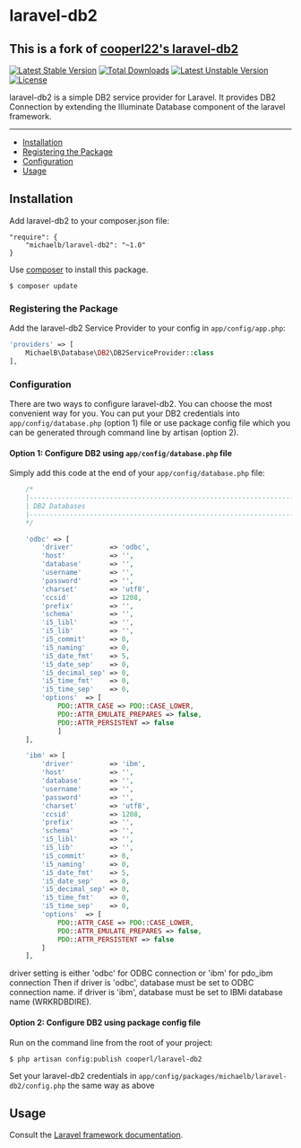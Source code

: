 # laravel-db2

## This is a fork of [cooperl22's laravel-db2](https://www.github.com/cooperl22/laravel-db2)

[![Latest Stable Version](https://poser.pugx.org/cooperl/laravel-db2/v/stable)](https://packagist.org/packages/cooperl/laravel-db2)
[![Total Downloads](https://poser.pugx.org/cooperl/laravel-db2/downloads)](https://packagist.org/packages/cooperl/laravel-db2)
[![Latest Unstable Version](https://poser.pugx.org/cooperl/laravel-db2/v/unstable)](https://packagist.org/packages/cooperl/laravel-db2)
[![License](https://poser.pugx.org/cooperl/laravel-db2/license)](https://packagist.org/packages/cooperl/laravel-db2)

laravel-db2 is a simple DB2 service provider for Laravel.
It provides DB2 Connection by extending the Illuminate Database component of the laravel framework.

---

- [Installation](#installation)
- [Registering the Package](#registering-the-package)
- [Configuration](#configuration)
- [Usage](#usage)

## Installation

Add laravel-db2 to your composer.json file:

```
"require": {
    "michaelb/laravel-db2": "~1.0"
}
```

Use [composer](http://getcomposer.org) to install this package.

```
$ composer update
```

### Registering the Package

Add the laravel-db2 Service Provider to your config in ``app/config/app.php``:

```php
'providers' => [
    MichaelB\Database\DB2\DB2ServiceProvider::class
],
```

### Configuration

There are two ways to configure laravel-db2. You can choose the most convenient way for you. You can put your DB2 credentials into ``app/config/database.php`` (option 1) file or use package config file which you can be generated through command line by artisan (option 2).

#### Option 1: Configure DB2 using ``app/config/database.php`` file 

Simply add this code at the end of your ``app/config/database.php`` file:

```php
    /*
    |--------------------------------------------------------------------------
    | DB2 Databases
    |--------------------------------------------------------------------------
    */

    'odbc' => [
        'driver'         => 'odbc',
        'host'           => '',
        'database'       => '',
        'username'       => '',
        'password'       => '',
        'charset'        => 'utf8',
        'ccsid'          => 1208,
        'prefix'         => '',
        'schema'         => '',
        'i5_libl'        => '',
        'i5_lib'         => '',
        'i5_commit'      => 0,
        'i5_naming'      => 0,
        'i5_date_fmt'    => 5,
        'i5_date_sep'    => 0,
        'i5_decimal_sep' => 0,
        'i5_time_fmt'    => 0,
        'i5_time_sep'    => 0,
        'options'  => [
            PDO::ATTR_CASE => PDO::CASE_LOWER,
            PDO::ATTR_EMULATE_PREPARES => false,
            PDO::ATTR_PERSISTENT => false
            ]
    ],

    'ibm' => [
        'driver'         => 'ibm',
        'host'           => '',
        'database'       => '',
        'username'       => '',
        'password'       => '',
        'charset'        => 'utf8',
        'ccsid'          => 1208,
        'prefix'         => '',
        'schema'         => '',
        'i5_libl'        => '',
        'i5_lib'         => '',
        'i5_commit'      => 0,
        'i5_naming'      => 0,
        'i5_date_fmt'    => 5,
        'i5_date_sep'    => 0,
        'i5_decimal_sep' => 0,
        'i5_time_fmt'    => 0,
        'i5_time_sep'    => 0,
        'options'  => [
            PDO::ATTR_CASE => PDO::CASE_LOWER,
            PDO::ATTR_EMULATE_PREPARES => false,
            PDO::ATTR_PERSISTENT => false
        ]
    ],

```
driver setting is either 'odbc' for ODBC connection or 'ibm' for pdo_ibm connection
Then if driver is 'odbc', database must be set to ODBC connection name.
if driver is 'ibm', database must be set to IBMi database name (WRKRDBDIRE).

#### Option 2: Configure DB2 using package config file

Run on the command line from the root of your project:

```
$ php artisan config:publish cooperl/laravel-db2
```

Set your laravel-db2 credentials in ``app/config/packages/michaelb/laravel-db2/config.php``
the same way as above


## Usage

Consult the [Laravel framework documentation](http://laravel.com/docs).
